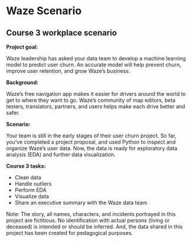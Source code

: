 # Waze Scenario
## Course 3 workplace scenario

**Project goal:**

Waze leadership has asked your data team to develop a machine learning model to predict user churn. An accurate model will help prevent churn, improve user retention, and grow Waze’s business.

**Background:**

Waze’s free navigation app makes it easier for drivers around the world to get to where they want to go. Waze’s community of map editors, beta testers, translators, partners, and users helps make each drive better and safer. 

**Scenario:**

Your team is still in the early stages of their user churn project. So far, you’ve completed a project proposal, and used Python to inspect and organize Waze’s user data. Now, the data is ready for exploratory data analysis (EDA) and further data visualization. 

**Course 3 tasks:**
- Clean data
- Handle outliers 
- Perform EDA
- Visualize data
- Share an executive summary with the Waze data team 

Note: The story, all names, characters, and incidents portrayed in this project are fictitious. No identification with actual persons (living or deceased) is intended or should be inferred. And, the data shared in this project has been created for pedagogical purposes.
